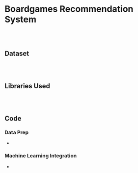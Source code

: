 # Boardgames Recommendation System   

<br><br/>





## Dataset

<br><br/>



## Libraries Used 

<br><br/>


## Code
### Data Prep 
* 

### Machine Learning Integration 
* 

